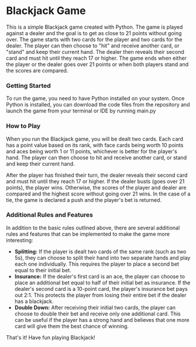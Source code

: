 <h1>Blackjack Game</h1>
<p>This is a simple Blackjack game created with Python. The game is played against a dealer and the goal is to get as close to 21 points without going over. The game starts with two cards for the player and two cards for the dealer. The player can then choose to "hit" and receive another card, or "stand" and keep their current hand. The dealer then reveals their second card and must hit until they reach 17 or higher. The game ends when either the player or the dealer goes over 21 points or when both players stand and the scores are compared.</p>


<h3>Getting Started</h3>
<p>To run the game, you need to have Python installed on your system. Once Python is installed, you can download the code files from the repository and launch the game from your terminal or IDE by running main.py</p>

<h3>How to Play</h3>
<p>When you run the Blackjack game, you will be dealt two cards. Each card has a point value based on its rank, with face cards being worth 10 points and aces being worth 1 or 11 points, whichever is better for the player's hand. The player can then choose to hit and receive another card, or stand and keep their current hand.</p>
<p>After the player has finished their turn, the dealer reveals their second card and must hit until they reach 17 or higher. If the dealer busts (goes over 21 points), the player wins. Otherwise, the scores of the player and dealer are compared and the highest score without going over 21 wins. In the case of a tie, the game is declared a push and the player's bet is returned.</p>

<h3>Additional Rules and Features</h3>
<p>In addition to the basic rules outlined above, there are several additional rules and features that can be implemented to make the game more interesting:</p>
<ul>
<li><b>Splitting:</b> If the player is dealt two cards of the same rank (such as two 5s), they can choose to split their hand into two separate hands and play each one individually. This requires the player to place a second bet equal to their initial bet.</li>
<li><b>Insurance:</b> If the dealer's first card is an ace, the player can choose to place an additional bet equal to half of their initial bet as insurance. If the dealer's second card is a 10-point card, the player's insurance bet pays out 2:1. This protects the player from losing their entire bet if the dealer has a blackjack.</li>
<li><b>Double Down:</b> After receiving their initial two cards, the player can choose to double their bet and receive only one additional card. This can be useful if the player has a strong hand and believes that one more card will give them the best chance of winning.</li>
</ul>
<p>That's it! Have fun playing Blackjack!</p>
